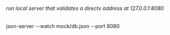 ###### run local server that validates a directv address at 127.0.0.1:8080

json-server --watch mock/db.json --port 8080




 